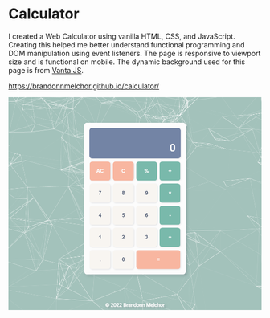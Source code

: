 # Calculator

I created a Web Calculator using vanilla HTML, CSS, and JavaScript. Creating this helped me better understand functional programming and DOM manipulation using event listeners. The page is responsive to viewport size and is functional on mobile. The dynamic background used for this page is from [Vanta JS](https://github.com/tengbao/vanta).

https://brandonnmelchor.github.io/calculator/

![](https://github.com/brandonnmelchor/Calculator/blob/main/screenshot.png?raw=true)
